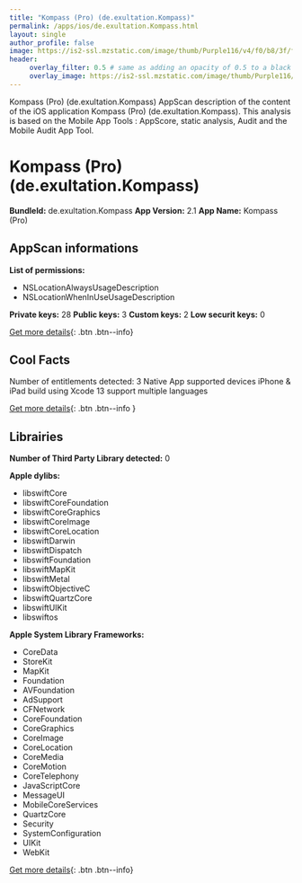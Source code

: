 ```yaml
---
title: "Kompass (Pro) (de.exultation.Kompass)"
permalink: /apps/ios/de.exultation.Kompass.html
layout: single
author_profile: false
image: https://is2-ssl.mzstatic.com/image/thumb/Purple116/v4/f0/b8/3f/f0b83f9e-967e-c3ea-a2c5-5e8a4c9194c1/AppIcon-0-0-1x_U007emarketing-0-0-0-10-0-0-sRGB-0-0-0-GLES2_U002c0-512MB-85-220-0-0.png/512x512bb.jpg
header: 
     overlay_filter: 0.5 # same as adding an opacity of 0.5 to a black background
     overlay_image: https://is2-ssl.mzstatic.com/image/thumb/Purple116/v4/f0/b8/3f/f0b83f9e-967e-c3ea-a2c5-5e8a4c9194c1/AppIcon-0-0-1x_U007emarketing-0-0-0-10-0-0-sRGB-0-0-0-GLES2_U002c0-512MB-85-220-0-0.png/512x512bb.jpg
---
```

Kompass (Pro) (de.exultation.Kompass) AppScan description of the content of the iOS application Kompass (Pro) (de.exultation.Kompass). This analysis is based on the Mobile App Tools : AppScore, static analysis, Audit and the Mobile Audit App Tool.

# Kompass (Pro) (de.exultation.Kompass)

**BundleId:** de.exultation.Kompass
**App Version:** 2.1
**App Name:** Kompass (Pro)


## AppScan informations 

**List of permissions:** 
- NSLocationAlwaysUsageDescription
- NSLocationWhenInUseUsageDescription
  
  
**Private keys:** 28
**Public keys:** 3
**Custom keys:** 2
**Low securit keys:** 0
  
[Get more details](/pricing.html){: .btn .btn--info}

## Cool Facts

Number of entitlements detected: 3
Native App
supported devices iPhone & iPad
build using Xcode 13
support multiple languages
  
[Get more details](/pricing.html){: .btn .btn--info }

## Librairies 
**Number of Third Party Library detected:** 0


**Apple dylibs:**
- libswiftCore
- libswiftCoreFoundation
- libswiftCoreGraphics
- libswiftCoreImage
- libswiftCoreLocation
- libswiftDarwin
- libswiftDispatch
- libswiftFoundation
- libswiftMapKit
- libswiftMetal
- libswiftObjectiveC
- libswiftQuartzCore
- libswiftUIKit
- libswiftos


**Apple System Library Frameworks:**
- CoreData
- StoreKit
- MapKit
- Foundation
- AVFoundation
- AdSupport
- CFNetwork
- CoreFoundation
- CoreGraphics
- CoreImage
- CoreLocation
- CoreMedia
- CoreMotion
- CoreTelephony
- JavaScriptCore
- MessageUI
- MobileCoreServices
- QuartzCore
- Security
- SystemConfiguration
- UIKit
- WebKit


  
[Get more details](/pricing.html){: .btn .btn--info}

